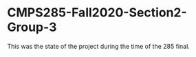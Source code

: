 # CMPS285-Fall2020-Section2-Group-3
This was the state of the project during the time of the 285 final.
